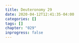 ```yaml
---
title: Deuteronomy 29
date: 2020-04-12T12:41:35-04:00
categories: []
tags: []
chapter: "029"
inprogress: false
---
```


